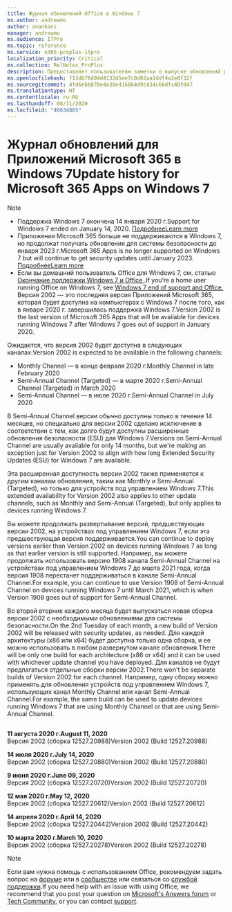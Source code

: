 ```yaml
---
title: Журнал обновлений Office в Windows 7
ms.author: andrewmo
author: anankani
manager: andrewmo
ms.audience: ITPro
ms.topic: reference
ms.service: o365-proplus-itpro
localization_priority: Critical
ms.collection: RelNotes_ProPlus
description: Предоставляет пользователям заметки о выпуске обновлений для Приложений Microsoft 365 в Windows 7
ms.openlocfilehash: f13db76d04d4132d5ee7c0d02aa1ddf4a2e0f32f
ms.sourcegitcommit: 4fd6ebb878e4a30e416064d9c434c66dfc48fd47
ms.translationtype: HT
ms.contentlocale: ru-RU
ms.lasthandoff: 08/11/2020
ms.locfileid: "46634865"
---
```

# <a name="update-history-for-microsoft-365-apps-on-windows-7"></a><span data-ttu-id="a7410-103">Журнал обновлений для Приложений Microsoft 365 в Windows 7</span><span class="sxs-lookup"><span data-stu-id="a7410-103">Update history for Microsoft 365 Apps on Windows 7</span></span> 

 > [!NOTE]
>
>- <span data-ttu-id="a7410-104">Поддержка Windows 7 окончена 14 января 2020 г.</span><span class="sxs-lookup"><span data-stu-id="a7410-104">Support for Windows 7 ended on January 14, 2020.</span></span> [<span data-ttu-id="a7410-105">Подробнее</span><span class="sxs-lookup"><span data-stu-id="a7410-105">Learn more</span></span>](https://www.microsoft.com/microsoft-365/windows/end-of-windows-7-support?rtc=1)
>- <span data-ttu-id="a7410-106">Приложения Microsoft 365 больше не поддерживаются в Windows 7, но продолжат получать обновления для системы безопасности до января 2023 г.</span><span class="sxs-lookup"><span data-stu-id="a7410-106">Microsoft 365 Apps is no longer supported on Windows 7 but will continue to get security updates until January 2023.</span></span> [<span data-ttu-id="a7410-107">Подробнее</span><span class="sxs-lookup"><span data-stu-id="a7410-107">Learn more</span></span>](https://docs.microsoft.com/DeployOffice/windows-7-support)
>- <span data-ttu-id="a7410-108">Если вы домашний пользователь Office для Windows 7, см. статью [Окончание поддержки Windows 7 и Office ](https://support.office.com/en-us/article/windows-7-end-of-support-and-office-78f20fab-b57b-44d7-8368-06a8493f3cb9?ui=en-US&rs=en-US&ad=US).</span><span class="sxs-lookup"><span data-stu-id="a7410-108">If you’re a home user running Office on Windows 7, see [Windows 7 end of support and Office.](https://support.office.com/en-us/article/windows-7-end-of-support-and-office-78f20fab-b57b-44d7-8368-06a8493f3cb9?ui=en-US&rs=en-US&ad=US)</span></span>
<span data-ttu-id="a7410-109">Версия 2002 — это последняя версия Приложений Microsoft 365, которая будет доступна на компьютерах с Windows 7 после того, как в январе 2020 г. завершилась поддержка Windows 7.</span><span class="sxs-lookup"><span data-stu-id="a7410-109">Version 2002 is the last version of Microsoft 365 Apps that will be available for devices running Windows 7 after Windows 7 goes out of support in January 2020.</span></span>  

<span data-ttu-id="a7410-110">Ожидается, что версия 2002 будет доступна в следующих каналах:</span><span class="sxs-lookup"><span data-stu-id="a7410-110">Version 2002 is expected to be available in the following channels:</span></span>
- <span data-ttu-id="a7410-111">Monthly Channel — в конце февраля 2020 г.</span><span class="sxs-lookup"><span data-stu-id="a7410-111">Monthly Channel in late February 2020</span></span>
- <span data-ttu-id="a7410-112">Semi-Annual Channel (Targeted) — в марте 2020 г.</span><span class="sxs-lookup"><span data-stu-id="a7410-112">Semi-Annual Channel (Targeted) in March 2020</span></span>
- <span data-ttu-id="a7410-113">Semi-Annual Channel — в июле 2020 г.</span><span class="sxs-lookup"><span data-stu-id="a7410-113">Semi-Annual Channel in July 2020</span></span>

<span data-ttu-id="a7410-114">В Semi-Annual Channel версии обычно доступны только в течение 14 месяцев, но специально для версии 2002 сделано исключение в соответствии с тем, как долго будут доступны расширенные обновления безопасности (ESU) для Windows 7.</span><span class="sxs-lookup"><span data-stu-id="a7410-114">Versions on Semi-Annual Channel are usually available for only 14 months, but we're making an exception just for Version 2002 to align with how long Extended Security Updates (ESU) for Windows 7 are available.</span></span>

<span data-ttu-id="a7410-115">Эта расширенная доступность версии 2002 также применяется к другим каналам обновления, таким как Monthly и Semi-Annual (Targeted), но только для устройств под управлением Windows 7.</span><span class="sxs-lookup"><span data-stu-id="a7410-115">This extended availability for Version 2002 also applies to other update channels, such as Monthly and Semi-Annual (Targeted), but only applies to devices running Windows 7.</span></span>

<span data-ttu-id="a7410-116">Вы можете продолжать развертывание версий, предшествующих версии 2002, на устройствах под управлением Windows 7, если эта предшествующая версия поддерживается.</span><span class="sxs-lookup"><span data-stu-id="a7410-116">You can continue to deploy versions earlier than Version 2002 on devices running Windows 7 as long as that earlier version is still supported.</span></span> <span data-ttu-id="a7410-117">Например, вы можете продолжать использовать версию 1908 канала Semi-Annual Channel на устройствах под управлением Windows 7 до марта 2021 года, когда версия 1908 перестанет поддерживаться в канале Semi-Annual Channel.</span><span class="sxs-lookup"><span data-stu-id="a7410-117">For example, you can continue to use Version 1908 of Semi-Annual Channel on devices running Windows 7 until March 2021, which is when Version 1908 goes out of support for Semi-Annual Channel.</span></span>

<span data-ttu-id="a7410-118">Во второй вторник каждого месяца будет выпускаться новая сборка версии 2002 с необходимыми обновлениями для системы безопасности.</span><span class="sxs-lookup"><span data-stu-id="a7410-118">On the 2nd Tuesday of each month, a new build of Version 2002 will be released with security updates, as needed.</span></span> <span data-ttu-id="a7410-119">Для каждой архитектуры (x86 или x64) будет доступна только одна сборка, и ее можно использовать в любом развернутом канале обновления.</span><span class="sxs-lookup"><span data-stu-id="a7410-119">There will be only one build for each architecture (x86 or x64) and it can be used with whichever update channel you have deployed.</span></span> <span data-ttu-id="a7410-120">Для каналов не будут предлагаться отдельные сборки версии 2002.</span><span class="sxs-lookup"><span data-stu-id="a7410-120">There won't be separate builds of Version 2002 for each channel.</span></span> <span data-ttu-id="a7410-121">Например, одну сборку можно применять для обновления устройств под управлением Windows 7, использующих канал Monthly Channel или канал Semi-Annual Channel.</span><span class="sxs-lookup"><span data-stu-id="a7410-121">For example, the same build can be used to update devices running Windows 7 that are using Monthly Channel or that are using Semi-Annual Channel.</span></span>

##

[//]: # (НЕ УДАЛЯТЬ)

<span data-ttu-id="a7410-123">**11 августа 2020 г.**</span><span class="sxs-lookup"><span data-stu-id="a7410-123">**August 11, 2020**</span></span><br/>
<span data-ttu-id="a7410-124">Версия 2002 (сборка 12527.20988)</span><span class="sxs-lookup"><span data-stu-id="a7410-124">Version 2002 (Build 12527.20988)</span></span><br/>

<span data-ttu-id="a7410-125">**14 июля 2020 г.**</span><span class="sxs-lookup"><span data-stu-id="a7410-125">**July 14, 2020**</span></span><br/>
<span data-ttu-id="a7410-126">Версия 2002 (сборка 12527.20880)</span><span class="sxs-lookup"><span data-stu-id="a7410-126">Version 2002 (Build 12527.20880)</span></span><br/>

<span data-ttu-id="a7410-127">**9 июня 2020 г.**</span><span class="sxs-lookup"><span data-stu-id="a7410-127">**June 09, 2020**</span></span><br/>
<span data-ttu-id="a7410-128">Версия 2002 (сборка 12527.20720)</span><span class="sxs-lookup"><span data-stu-id="a7410-128">Version 2002 (Build 12527.20720)</span></span><br/>

<span data-ttu-id="a7410-129">**12 мая 2020 г.**</span><span class="sxs-lookup"><span data-stu-id="a7410-129">**May 12, 2020**</span></span><br/>
<span data-ttu-id="a7410-130">Версия 2002 (сборка 12527.20612)</span><span class="sxs-lookup"><span data-stu-id="a7410-130">Version 2002 (Build 12527.20612)</span></span><br/>

<span data-ttu-id="a7410-131">**14 апреля 2020 г.**</span><span class="sxs-lookup"><span data-stu-id="a7410-131">**April 14, 2020**</span></span><br/>
<span data-ttu-id="a7410-132">Версия 2002 (сборка 12527.20442)</span><span class="sxs-lookup"><span data-stu-id="a7410-132">Version 2002 (Build 12527.20442)</span></span><br/>

<span data-ttu-id="a7410-133">**10 марта 2020 г.**</span><span class="sxs-lookup"><span data-stu-id="a7410-133">**March 10, 2020**</span></span><br/>
<span data-ttu-id="a7410-134">Версия 2002 (сборка 12527.20278)</span><span class="sxs-lookup"><span data-stu-id="a7410-134">Version 2002 (Build 12527.20278)</span></span><br/>




> [!NOTE]
> <span data-ttu-id="a7410-135">Если вам нужна помощь с использованием Office, рекомендуем задать вопрос на [форуме](https://answers.microsoft.com/) или в [сообществе](https://techcommunity.microsoft.com/) или связаться со [службой поддержки](https://support.microsoft.com/contactus).</span><span class="sxs-lookup"><span data-stu-id="a7410-135">If you need help with an issue with using Office, we recommend that you post your question on [Microsoft's Answers forum](https://answers.microsoft.com/) or [Tech Community](https://techcommunity.microsoft.com/), or you can contact [support](https://support.microsoft.com/contactus).</span></span>
